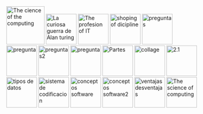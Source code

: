  <img src="https://1drv.ms/i/s!AjVcxYui3hzEkHPuJ47HqHFcQM2U?e=ovNw35" alt="The cience of the computing" width="100 %"/>
  <img src="https://1drv.ms/i/s!AjVcxYui3hzEkHTv0cQINX1LFAVQ?e=i4gwYk" alt="La curiosa guerra de Alan turing" width="80 %"/>
   <img src="https://1drv.ms/f/s!AjVcxYui3hzEhWUh1Fm23HAyGaYg?e=U0OgGH" alt="The profesion of IT" width="80 %"/>
    <img src="https://1drv.ms/f/s!AjVcxYui3hzEhWUh1Fm23HAyGaYg?e=7AQm8j" alt="shoping of dicipline" width="80 %"/>
     <img src="https://1drv.ms/i/s!AjVcxYui3hzEkHfy-SVpYn4Fqq4e?e=fiYZCu" alt="preguntas" width="80 %"/>
      <img src="https://1drv.ms/f/s!AjVcxYui3hzEhWUh1Fm23HAyGaYg?e=ca0l8T" alt="pregunta" width="80 %"/>
       <img src="https://1drv.ms/f/s!AjVcxYui3hzEhWUh1Fm23HAyGaYg?e=krEDfB" alt="preguntas2" width="80 %"/>
        <img src="https://1drv.ms/f/s!AjVcxYui3hzEhWUh1Fm23HAyGaYg?e=JXmyaQ" alt="pregunta" width="80 %"/>
         <img src="https://1drv.ms/f/s!AjVcxYui3hzEhWUh1Fm23HAyGaYg?e=XOMe5Y" alt="Partes" width="80 %"/>
          <img src="https://1drv.ms/b/s!AjVcxYui3hzEkTPdfJlN1qYg3y9k?e=PPga2l" alt="collage" width="80 %"/>
          
 <img src="https://1drv.ms/i/s!AjVcxYui3hzEkS04Egq6cp11Vvm2?e=SwZSJ1" alt="2.1" width="80 %"/>
  <img src="https://1drv.ms/i/s!AjVcxYui3hzEkS5z5hrx_tEKeNrJ?e=63HNPh" alt="tipos de datos" width="80 %"/>
  <img src="https://1drv.ms/i/s!AjVcxYui3hzEkS98AH--JnQp5g7e?e=YDv1rS" alt="sistema de codificacion" width="80 %"/>
   <img src="https://1drv.ms/i/s!AjVcxYui3hzEkTHGbGZE4Tn9o13j?e=TtNFJe" alt="conceptos software" width="80 %"/>
    <img src="https://1drv.ms/i/s!AjVcxYui3hzEkTKHb15Y8OX6_A49?e=eYUCUu" alt="conceptos software2" width="80 %"/>
     <img src="https://1drv.ms/i/s!AjVcxYui3hzEkTB_YmMh_CEna4gh?e=jyA4xy" alt="ventajas desventajas" width="80 %"/>
     
  <img src="https://1drv.ms/i/s!AjVcxYui3hzEkHPuJ47HqHFcQM2U?e=ovNw35" alt="The science of computing" width="80 %"/>
  
 
          
